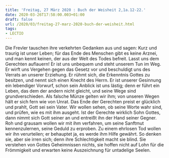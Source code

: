 ```yaml
---
title: 'Freitag, 27 März 2020 : Buch der Weisheit 2,1a.12-22.'
date: 2020-03-26T17:58:00.003+01:00
draft: false
url: /2020/03/freitag-27-marz-2020-buch-der-weisheit.html
tags: 
- LECTIO
---
```


Die Frevler tauschen ihre verkehrten Gedanken aus und sagen: Kurz und traurig ist unser Leben; für das Ende des Menschen gibt es keine Arznei, und man kennt keinen, der aus der Welt des Todes befreit. Lasst uns dem Gerechten auflauern! Er ist uns unbequem und steht unserem Tun im Weg. Er wirft uns Vergehen gegen das Gesetz vor und beschuldigt uns des Verrats an unserer Erziehung. Er rühmt sich, die Erkenntnis Gottes zu besitzen, und nennt sich einen Knecht des Herrn. Er ist unserer Gesinnung ein lebendiger Vorwurf, schon sein Anblick ist uns lästig; denn er führt ein Leben, das dem der andern nicht gleicht, und seine Wege sind grundverschieden. Als falsche Münze gelten wir ihm; von unseren Wegen hält er sich fern wie von Unrat. Das Ende der Gerechten preist er glücklich und prahlt, Gott sei sein Vater. Wir wollen sehen, ob seine Worte wahr sind, und prüfen, wie es mit ihm ausgeht. Ist der Gerechte wirklich Sohn Gottes, dann nimmt sich Gott seiner an und entreißt ihn der Hand seiner Gegner. Roh und grausam wollen wir mit ihm verfahren, um seine Sanftmut kennenzulernen, seine Geduld zu erproben. Zu einem ehrlosen Tod wollen wir ihn verurteilen; er behauptet ja, es werde ihm Hilfe gewährt. So denken sie, aber sie irren sich; denn ihre Schlechtigkeit macht sie blind. Sie verstehen von Gottes Geheimnissen nichts, sie hoffen nicht auf Lohn für die Frömmigkeit und erwarten keine Auszeichnung für untadelige Seelen.